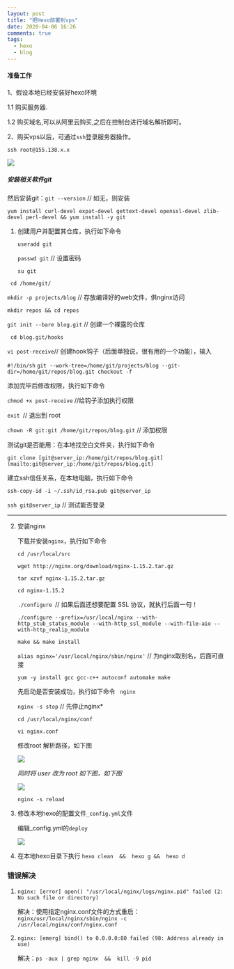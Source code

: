 ```yaml
---
layout: post
title: "把Hexo部署到vps"
date: 2020-04-06 16:26
comments: true
tags: 
  - hexo
  - blog
---
```


#### 准备工作

1、假设本地已经安装好hexo环境

1.1 购买服务器.

1.2 购买域名,可以从阿里云购买,之后在控制台进行域名解析即可。

2、购买vps以后，可通过`ssh`登录服务器操作。

`ssh root@155.138.x.x`

![](https://s1.ax1x.com/2020/04/05/GrdtbD.png)

<!--more-->

##### 安装相关软件git

然后安装git：`git --version` // 如无，则安装

`yum install curl-devel expat-devel gettext-devel openssl-devel zlib-devel perl-devel && yum install -y git`

1. 创建用户并配置其仓库，执行如下命令

   `useradd git`

   `passwd git` // 设置密码

   `su git `

  ` cd /home/git/`

  ` mkdir -p projects/blog ` // 存放编译好的web文件，供nginx访问

   `mkdir repos && cd repos`

   `git init --bare blog.git` // 创建一个裸露的仓库

  ` cd blog.git/hooks`

  ` vi post-receive `// 创建hook钩子（后面单独说，很有用的一个功能），输入

   `#!/bin/sh`
   `git --work-tree=/home/git/projects/blog --git-dir=/home/git/repos/blog.git checkout -f`

   添加完毕后修改权限，执行如下命令

   `chmod +x post-receive`  //给钩子添加执行权限

   `exit `// 退出到 root 

   `chown -R git:git /home/git/repos/blog.git` // 添加权限

   测试git是否能用：在本地找空白文件夹，执行如下命令

   `git clone [git@server_ip:/home/git/repos/blog.git](mailto:git@server_ip:/home/git/repos/blog.git)`

   建立ssh信任关系，在本地电脑，执行如下命令

   `ssh-copy-id -i ~/.ssh/id_rsa.pub git@server_ip`

   `ssh git@server_ip` // 测试能否登录
   

   ------

   

2. 安装nginx

   下载并安装`nginx`，执行如下命令

   `cd /usr/local/src`

   `wget http://nginx.org/download/nginx-1.15.2.tar.gz`

   `tar xzvf nginx-1.15.2.tar.gz`

   `cd nginx-1.15.2`

   `./configure `// 如果后面还想要配置 SSL 协议，就执行后面一句！

   `./configure --prefix=/usr/local/nginx --with-http_stub_status_module --with-http_ssl_module --with-file-aio --with-http_realip_module`

   `make && make install`

   `alias nginx='/usr/local/nginx/sbin/nginx'` // 为nginx取别名，后面可直接

   `yum -y install gcc gcc-c++ autoconf automake make`

   先启动是否安装成功，执行如下命令 ` nginx`

   `nginx -s stop` // 先停止nginx*

   `cd /usr/local/nginx/conf`

   `vi nginx.conf`

   修改root 解析路径，如下图

   ![](https://s1.ax1x.com/2020/04/06/GyFi1P.png)

   *同时将* *user 改为 root 如下图，如下图*

   ![](https://s1.ax1x.com/2020/04/06/GyibSx.png)

   `nginx -s reload`

   

3. 修改本地hexo的配置文件`_config.yml`文件

   编辑_config.yml的`deploy`

   ![](https://s1.ax1x.com/2020/04/06/GyiUQf.png)

4. 在本地hexo目录下执行 `hexo clean  &&  hexo g &&  hexo d`



### 错误解决

1. `nginx: [error] open() "/usr/local/nginx/logs/nginx.pid" failed (2: No such file or directory)`

   解决：使用指定nginx.conf文件的方式重启：`nginx/usr/local/nginx/sbin/nginx -c /usr/local/nginx/conf/nginx.conf`

2. `nginx: [emerg] bind() to 0.0.0.0:80 failed (98: Address already in use)`

   解决：`ps -aux | grep nginx  &&  kill -9 pid`

   